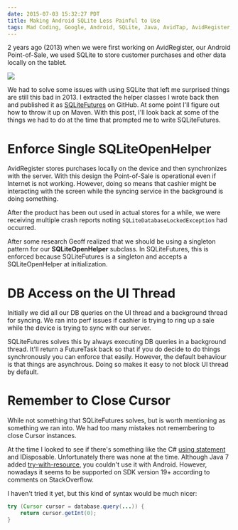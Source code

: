```yaml
---
date: 2015-07-03 15:32:27 PDT
title: Making Android SQLite Less Painful to Use
tags: Mad Coding, Google, Android, SQLite, Java, AvidTap, AvidRegister, SQLiteFutures
---
```

2 years ago (2013) when we were first working on AvidRegister, our Android
Point-of-Sale, we used SQLite to store customer purchases and other data locally
on the tablet.

[![][4]][4]

We had to solve some issues with using SQLite that left me surprised things are
still this bad in 2013. I extracted the helper classes I wrote back then and
published it as [SQLiteFutures][3] on GitHub. At some point I'll figure out how
to throw it up on Maven. With this post, I'll look back at some of the things
we had to do at the time that prompted me to write SQLiteFutures.


# Enforce Single SQLiteOpenHelper

AvidRegister stores purchases locally on the device and then synchronizes with
the server. With this design the Point-of-Sale is operational even if Internet
is not working. However, doing so means that cashier might be interacting with
the screen while the syncing service in the background is doing something.

After the product has been out used in actual stores for a while, we were
receiving multiple crash reports noting `SQLiteDatabaseLockedException` had
occurred.

After some research Geoff realized that we should be using a singleton pattern
for our **SQLiteOpenHelper** subclass. In SQLiteFutures, this is enforced
because SQLiteFutures is a singleton and accepts a SQLiteOpenHelper at
initialization.


# DB Access on the UI Thread

Initially we did all our DB queries on the UI thread and a background thread
for syncing. We ran into perf issues if cashier is trying to ring up a sale
while the device is trying to sync with our server.

SQLiteFutures solves this by always executing DB queries in a background thread.
It'll return a FutureTask back so that if you do decide to do things
synchronously you can enforce that easily. However, the default behaviour is
that things are asynchrous. Doing so makes it easy to not block UI thread by
default.


# Remember to Close Cursor

While not something that SQLiteFutures solves, but is worth mentioning as
something we ran into. We had too many mistakes not remembering to close Cursor
instances.

At the time I looked to see if there's something like the C# [using
statement][1] and IDisposable. Unfortunately there was none at the time.
Although Java 7 added [try-with-resource][2], you couldn't use it with Android.
However, nowadays it seems to be supported on SDK version 19+ according to
comments on StackOverflow.

I haven't tried it yet, but this kind of syntax would be much nicer:

```java
try (Cursor cursor = database.query(...)) {
    return cursor.getInt(0);
}
```

  [1]: https://msdn.microsoft.com/en-us/library/yh598w02.aspx
  [2]: http://docs.oracle.com/javase/tutorial/essential/exceptions/tryResourceClose.html
  [3]: https://github.com/dannysu/sqlitefutures
  [4]: https://media.dannysu.com/avidregister.sqlite.png
